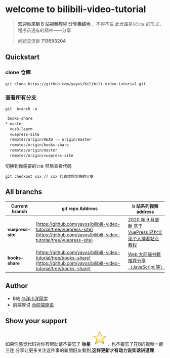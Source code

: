 # welcome to bilibili-video-tutorial

> **欢迎你来到 B 站视频教程 分享集结地** ，不得不说 此仓库是以`分支` 的形式，程序员通有的精神——分享
>
> 问题交流群 **713593204**

## Quickstart

### clone 仓库

```
git clone https://github.com/yayxs/bilibili-video-tutorial.git
```

### 查看所有分支

```
git  branch -a
```

```bash
 books-share
* master
  vue3-learn
  vuepress-site
  remotes/origin/HEAD -> origin/master
  remotes/origin/books-share
  remotes/origin/master
  remotes/origin/vuepress-site
```

切换到你需要的`分支` 然后查看代码

```
git checkout xxx // xxx 代表你想切换的分支
```

## All branchs

| Current branch    | git repo Address                                             | b 站系列视频 address                                         |
| ----------------- | ------------------------------------------------------------ | ------------------------------------------------------------ |
| **vuepress-site** | [https://github.com/yayxs/bilibili-video-tutorial/tree/vuepress-site](https://github.com/yayxs/bilibili-video-tutorial/tree/vuepress-site) | [2020 年 9 月更新 基于 VuePress 轻松实现个人博客站点教程](https://www.bilibili.com/video/BV1gT4y177Lv/) |
| **books-share**   | [https://github.com/yayxs/bilibili-video-tutorial/tree/books-share](https://github.com/yayxs/bilibili-video-tutorial/tree/books-share) | [Web 大前端书籍推荐分享（JavaScript 等）](https://www.bilibili.com/video/BV1sA411i72g) |

## Author

- B站 [@洋小洋同学](https://space.bilibili.com/310726273)
- 前端厚说 [@前端厚说](https://fett.netlify.app/)

## Show your support

如果你感觉代码对你有帮助请不要忘了 **标星** ![img](https://raw.githubusercontent.com/yayxs/Pics/master/005624DB.png)，也不要忘了在B的视频一键三连 分享让更多关注这件事的新朋旧友看到,**这样更新才有动力说实话讲道理**
